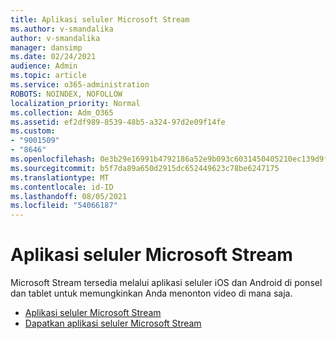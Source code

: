 ```yaml
---
title: Aplikasi seluler Microsoft Stream
ms.author: v-smandalika
author: v-smandalika
manager: dansimp
ms.date: 02/24/2021
audience: Admin
ms.topic: article
ms.service: o365-administration
ROBOTS: NOINDEX, NOFOLLOW
localization_priority: Normal
ms.collection: Adm_O365
ms.assetid: ef2df989-8539-48b5-a324-97d2e09f14fe
ms.custom:
- "9001509"
- "8646"
ms.openlocfilehash: 0e3b29e16991b4792186a52e9b093c6031450405210ec139d9ff7edcc706284e
ms.sourcegitcommit: b5f7da89a650d2915dc652449623c78be6247175
ms.translationtype: MT
ms.contentlocale: id-ID
ms.lasthandoff: 08/05/2021
ms.locfileid: "54066187"
---
```

# <a name="microsoft-stream-mobile-apps"></a>Aplikasi seluler Microsoft Stream

Microsoft Stream tersedia melalui aplikasi seluler iOS dan Android di ponsel dan tablet untuk memungkinkan Anda menonton video di mana saja.

- [Aplikasi seluler Microsoft Stream](https://docs.microsoft.com/stream/mobile-apps-overview)
- [Dapatkan aplikasi seluler Microsoft Stream](https://docs.microsoft.com/stream/mobile-get-apps)
